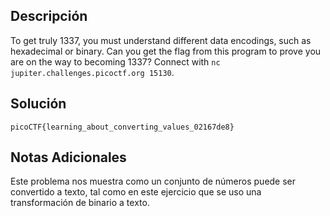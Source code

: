 ## Descripción
To get truly 1337, you must understand different data encodings, such as hexadecimal or binary. Can you get the flag from this program to prove you are on the way to becoming 1337? Connect with `nc jupiter.challenges.picoctf.org 15130`.

## Solución
`picoCTF{learning_about_converting_values_02167de8}`

## Notas Adicionales
Este problema nos muestra como un conjunto de números puede ser convertido a texto, tal como en este ejercicio que se uso una transformación de binario a texto.